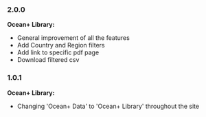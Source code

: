 ### 2.0.0

**Ocean+ Library:**

* General improvement of all the features
* Add Country and Region filters
* Add link to specific pdf page
* Download filtered csv

### 1.0.1

**Ocean+ Library:**

* Changing 'Ocean+ Data' to 'Ocean+ Library' throughout the site
